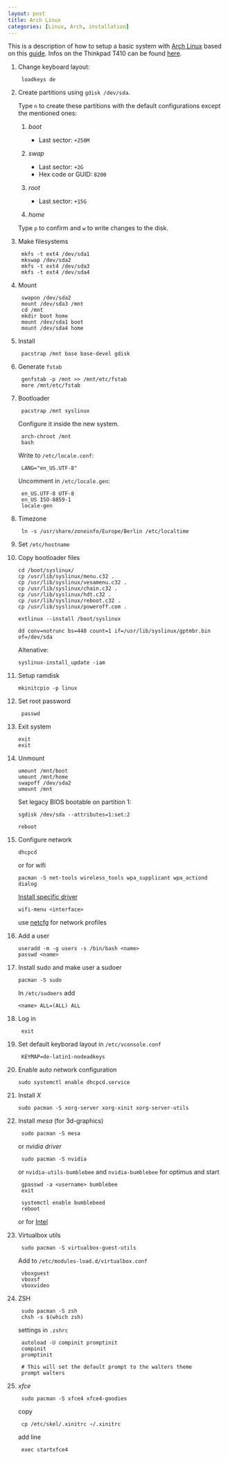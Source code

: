 ```yaml
---
layout: post
title: Arch Linux
categories: [Linux, Arch, installation]
---
```


This is a description of how to setup a basic system with [Arch Linux](https://www.archlinux.org/) based on this [guide][guide]. Infos on the Thinkpad T410 can be found [here][t410].

1. Change keyboard layout:

        loadkeys de

2. Create partitions using `gdisk /dev/sda`.

    Type `n` to create these partitions with the default configurations except the mentioned ones:

    1. _boot_

        - Last sector: `+250M`

    2. _swap_

        - Last sector: `+2G`
        - Hex code or GUID: `8200`

    3. _root_

        - Last sector: `+15G`

    4. _home_

    Type `p` to confirm and `w` to write changes to the disk.

3. Make filesystems

        mkfs -t ext4 /dev/sda1
        mkswap /dev/sda2
        mkfs -t ext4 /dev/sda3
        mkfs -t ext4 /dev/sda4

4. Mount

        swapon /dev/sda2
        mount /dev/sda3 /mnt
        cd /mnt
        mkdir boot home
        mount /dev/sda1 boot
        mount /dev/sda4 home

5. Install

        pacstrap /mnt base base-devel gdisk

6. Generate `fstab`

        genfstab -p /mnt >> /mnt/etc/fstab
        more /mnt/etc/fstab

7. Bootloader

        pacstrap /mnt syslinux

    Configure it inside the new system.

        arch-chroot /mnt
        bash

    Write to `/etc/locale.conf`:

        LANG="en_US.UTF-8"

    Uncomment in `/etc/locale.gen`:

        en_US.UTF-8 UTF-8
        en_US ISO-8859-1
        locale-gen

8. Timezone

        ln -s /usr/share/zoneinfo/Europe/Berlin /etc/localtime

9. Set `/etc/hostname`

10. Copy bootloader files

        cd /boot/syslinux/
        cp /usr/lib/syslinux/menu.c32 .
        cp /usr/lib/syslinux/vesamenu.c32 .
        cp /usr/lib/syslinux/chain.c32 .
        cp /usr/lib/syslinux/hdt.c32 .
        cp /usr/lib/syslinux/reboot.c32 .
        cp /usr/lib/syslinux/poweroff.com .

        extlinux --install /boot/syslinux

        dd conv=notrunc bs=440 count=1 if=/usr/lib/syslinux/gptmbr.bin of=/dev/sda

    Altenative:

        syslinux-install_update -iam

11. Setup ramdisk

        mkinitcpio -p linux

0. Set root password

        passwd

12. Exit system

        exit
        exit

13. Unmount

        umount /mnt/boot
        umount /mnt/home
        swapoff /dev/sda2
        umount /mnt

    Set legacy BIOS bootable on partition 1:

        sgdisk /dev/sda --attributes=1:set:2

        reboot

14. Configure network

        dhcpcd

    or for wifi

        pacman -S net-tools wireless_tools wpa_supplicant wpa_actiond dialog

    [Install specific driver](https://wiki.archlinux.org/index.php/Wireless_Setup#Drivers_and_firmware)

        wifi-menu <interface>

    use [netcfg](https://wiki.archlinux.org/index.php/Netcfg) for network profiles

15. Add a user

        useradd -m -g users -s /bin/bash <name>
        passwd <name>

16. Install sudo and make user a sudoer

        pacman -S sudo

    In `/etc/sudoers` add

        <name> ALL=(ALL) ALL

0. Log in

        exit

0. Set default keyborad layout in `/etc/vconsole.conf`

        KEYMAP=de-latin1-nodeadkeys

17. Enable auto network configuration

        sudo systemctl enable dhcpcd.service

18. Install _X_

        sudo pacman -S xorg-server xorg-xinit xorg-server-utils

0. Install _mesa_ (for 3d-graphics)

        sudo pacman -S mesa

    or _nvidia driver_

        sudo pacman -S nvidia

    or `nvidia-utils-bumblebee` and `nvidia-bumblebee` for optimus and start

        gpasswd -a <username> bumblebee
        exit

        systemctl enable bumblebeed
        reboot

    or for [Intel](https://wiki.archlinux.de/title/Intel)


0. Virtualbox utils

        sudo pacman -S virtualbox-guest-utils

    Add to `/etc/modules-load.d/virtualbox.conf`

        vboxguest
        vboxsf
        vboxvideo

0. ZSH

        sudo pacman -S zsh
        chsh -s $(which zsh)

    settings in `.zshrc`

        autoload -U compinit promptinit
        compinit
        promptinit

        # This will set the default prompt to the walters theme
        prompt walters

0. _xfce_

        sudo pacman -S xfce4 xfce4-goodies

    copy

        cp /etc/skel/.xinitrc ~/.xinitrc

    add line

        exec startxfce4

[guide]: http://wideaperture.net/blog/?p=3851 "A Guide to Installing Arch in VirtualBox"
[t410]: https://wiki.archlinux.org/index.php/Lenovo_ThinkPad_T410
